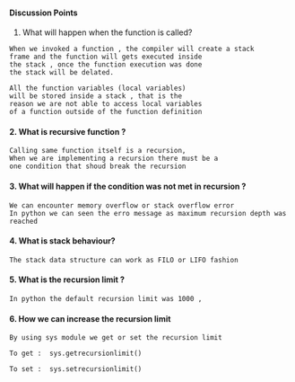 #### Discussion Points 


1. What will happen when the function is called? 
 ```
 When we invoked a function , the compiler will create a stack 
 frame and the function will gets executed inside 
 the stack , once the function execution was done
 the stack will be delated. 
 
 All the function variables (local variables)
 will be stored inside a stack , that is the 
 reason we are not able to access local variables 
 of a function outside of the function definition 
 ```

#### 2. What is recursive function ?
```
Calling same function itself is a recursion, 
When we are implementing a recursion there must be a
one condition that shoud break the recursion
```
#### 3. What will happen if the condition was not met in recursion ?
```commandline
We can encounter memory overflow or stack overflow error
In python we can seen the erro message as maximum recursion depth was reached 
```
#### 4. What is stack behaviour?
```commandline
The stack data structure can work as FILO or LIFO fashion 
```

#### 5. What is the recursion limit ?
```commandline
In python the default recursion limit was 1000 , 
```

#### 6. How we can increase the recursion limit 
```commandline
By using sys module we get or set the recursion limit 

To get :  sys.getrecursionlimit()

To set :  sys.setrecursionlimit()
```

    
